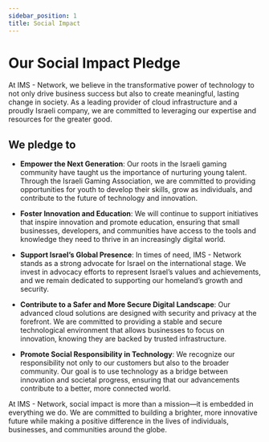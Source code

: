 ```yaml
---
sidebar_position: 1
title: Social Impact
---
```


# Our Social Impact Pledge

At IMS - Network, we believe in the transformative power of technology to not only drive business success but also to create meaningful, lasting change in society. As a leading provider of cloud infrastructure and a proudly Israeli company, we are committed to leveraging our expertise and resources for the greater good.

## We pledge to

- **Empower the Next Generation**: Our roots in the Israeli gaming community have taught us the importance of nurturing young talent. Through the Israeli Gaming Association, we are committed to providing opportunities for youth to develop their skills, grow as individuals, and contribute to the future of technology and innovation.

- **Foster Innovation and Education**: We will continue to support initiatives that inspire innovation and promote education, ensuring that small businesses, developers, and communities have access to the tools and knowledge they need to thrive in an increasingly digital world.

- **Support Israel’s Global Presence**: In times of need, IMS - Network stands as a strong advocate for Israel on the international stage. We invest in advocacy efforts to represent Israel’s values and achievements, and we remain dedicated to supporting our homeland’s growth and security.

- **Contribute to a Safer and More Secure Digital Landscape**: Our advanced cloud solutions are designed with security and privacy at the forefront. We are committed to providing a stable and secure technological environment that allows businesses to focus on innovation, knowing they are backed by trusted infrastructure.

- **Promote Social Responsibility in Technology**: We recognize our responsibility not only to our customers but also to the broader community. Our goal is to use technology as a bridge between innovation and societal progress, ensuring that our advancements contribute to a better, more connected world.

At IMS - Network, social impact is more than a mission—it is embedded in everything we do. We are committed to building a brighter, more innovative future while making a positive difference in the lives of individuals, businesses, and communities around the globe.